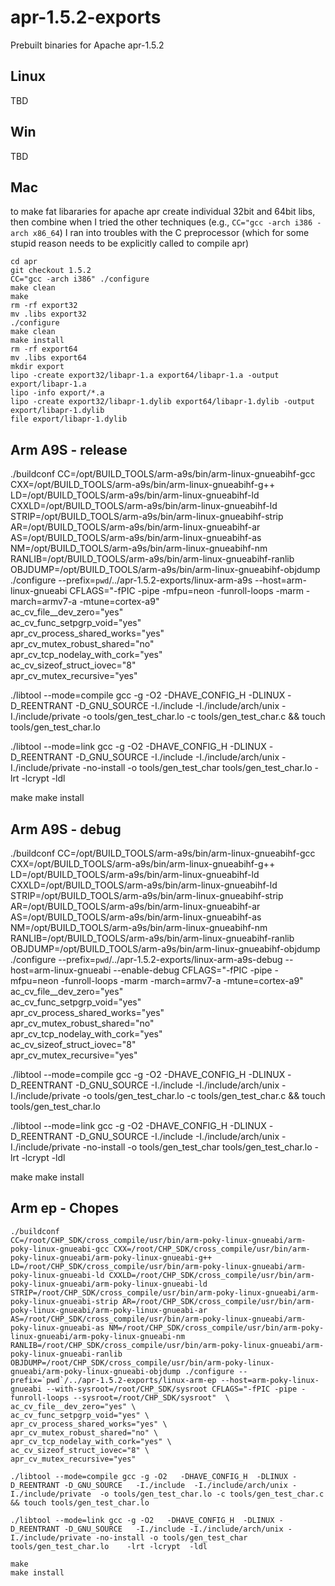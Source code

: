 # apr-1.5.2-exports

Prebuilt binaries for Apache apr-1.5.2

## Linux
TBD

## Win
TBD

## Mac

to make fat libararies for apache apr
create individual 32bit and 64bit libs, then combine
when I tried the other techniques (e.g., ```CC="gcc -arch i386 -arch x86_64```)
I ran into troubles with the C preprocessor (which for some stupid reason
needs to be explicitly called to compile apr)

```
cd apr
git checkout 1.5.2
CC="gcc -arch i386" ./configure
make clean
make
rm -rf export32
mv .libs export32
./configure
make clean
make install
rm -rf export64
mv .libs export64
mkdir export
lipo -create export32/libapr-1.a export64/libapr-1.a -output export/libapr-1.a
lipo -info export/*.a
lipo -create export32/libapr-1.dylib export64/libapr-1.dylib -output export/libapr-1.dylib
file export/libapr-1.dylib 
```

## Arm A9S - release
./buildconf
CC=/opt/BUILD_TOOLS/arm-a9s/bin/arm-linux-gnueabihf-gcc CXX=/opt/BUILD_TOOLS/arm-a9s/bin/arm-linux-gnueabihf-g++ LD=/opt/BUILD_TOOLS/arm-a9s/bin/arm-linux-gnueabihf-ld CXXLD=/opt/BUILD_TOOLS/arm-a9s/bin/arm-linux-gnueabihf-ld STRIP=/opt/BUILD_TOOLS/arm-a9s/bin/arm-linux-gnueabihf-strip AR=/opt/BUILD_TOOLS/arm-a9s/bin/arm-linux-gnueabihf-ar AS=/opt/BUILD_TOOLS/arm-a9s/bin/arm-linux-gnueabihf-as NM=/opt/BUILD_TOOLS/arm-a9s/bin/arm-linux-gnueabihf-nm RANLIB=/opt/BUILD_TOOLS/arm-a9s/bin/arm-linux-gnueabihf-ranlib OBJDUMP=/opt/BUILD_TOOLS/arm-a9s/bin/arm-linux-gnueabihf-objdump ./configure --prefix=`pwd`/../apr-1.5.2-exports/linux-arm-a9s --host=arm-linux-gnueabi CFLAGS="-fPIC -pipe -mfpu=neon -funroll-loops -marm -march=armv7-a -mtune=cortex-a9"  \
ac_cv_file__dev_zero="yes" \
ac_cv_func_setpgrp_void="yes" \
apr_cv_process_shared_works="yes" \
apr_cv_mutex_robust_shared="no" \
apr_cv_tcp_nodelay_with_cork="yes" \
ac_cv_sizeof_struct_iovec="8" \
apr_cv_mutex_recursive="yes"

./libtool --mode=compile gcc -g -O2   -DHAVE_CONFIG_H  -DLINUX -D_REENTRANT -D_GNU_SOURCE   -I./include  -I./include/arch/unix -I./include/private  -o tools/gen_test_char.lo -c tools/gen_test_char.c && touch tools/gen_test_char.lo

./libtool --mode=link gcc -g -O2   -DHAVE_CONFIG_H  -DLINUX -D_REENTRANT -D_GNU_SOURCE   -I./include -I./include/arch/unix -I./include/private -no-install -o tools/gen_test_char tools/gen_test_char.lo    -lrt -lcrypt  -ldl

make
make install

## Arm A9S - debug
./buildconf
CC=/opt/BUILD_TOOLS/arm-a9s/bin/arm-linux-gnueabihf-gcc CXX=/opt/BUILD_TOOLS/arm-a9s/bin/arm-linux-gnueabihf-g++ LD=/opt/BUILD_TOOLS/arm-a9s/bin/arm-linux-gnueabihf-ld CXXLD=/opt/BUILD_TOOLS/arm-a9s/bin/arm-linux-gnueabihf-ld STRIP=/opt/BUILD_TOOLS/arm-a9s/bin/arm-linux-gnueabihf-strip AR=/opt/BUILD_TOOLS/arm-a9s/bin/arm-linux-gnueabihf-ar AS=/opt/BUILD_TOOLS/arm-a9s/bin/arm-linux-gnueabihf-as NM=/opt/BUILD_TOOLS/arm-a9s/bin/arm-linux-gnueabihf-nm RANLIB=/opt/BUILD_TOOLS/arm-a9s/bin/arm-linux-gnueabihf-ranlib OBJDUMP=/opt/BUILD_TOOLS/arm-a9s/bin/arm-linux-gnueabihf-objdump ./configure --prefix=`pwd`/../apr-1.5.2-exports/linux-arm-a9s-debug --host=arm-linux-gnueabi --enable-debug CFLAGS="-fPIC -pipe -mfpu=neon -funroll-loops -marm -march=armv7-a -mtune=cortex-a9"  \
ac_cv_file__dev_zero="yes" \
ac_cv_func_setpgrp_void="yes" \
apr_cv_process_shared_works="yes" \
apr_cv_mutex_robust_shared="no" \
apr_cv_tcp_nodelay_with_cork="yes" \
ac_cv_sizeof_struct_iovec="8" \
apr_cv_mutex_recursive="yes"

./libtool --mode=compile gcc -g -O2   -DHAVE_CONFIG_H  -DLINUX -D_REENTRANT -D_GNU_SOURCE   -I./include  -I./include/arch/unix -I./include/private  -o tools/gen_test_char.lo -c tools/gen_test_char.c && touch tools/gen_test_char.lo

./libtool --mode=link gcc -g -O2   -DHAVE_CONFIG_H  -DLINUX -D_REENTRANT -D_GNU_SOURCE   -I./include -I./include/arch/unix -I./include/private -no-install -o tools/gen_test_char tools/gen_test_char.lo    -lrt -lcrypt  -ldl

make
make install

## Arm ep - Chopes
```
./buildconf
CC=/root/CHP_SDK/cross_compile/usr/bin/arm-poky-linux-gnueabi/arm-poky-linux-gnueabi-gcc CXX=/root/CHP_SDK/cross_compile/usr/bin/arm-poky-linux-gnueabi/arm-poky-linux-gnueabi-g++ LD=/root/CHP_SDK/cross_compile/usr/bin/arm-poky-linux-gnueabi/arm-poky-linux-gnueabi-ld CXXLD=/root/CHP_SDK/cross_compile/usr/bin/arm-poky-linux-gnueabi/arm-poky-linux-gnueabi-ld STRIP=/root/CHP_SDK/cross_compile/usr/bin/arm-poky-linux-gnueabi/arm-poky-linux-gnueabi-strip AR=/root/CHP_SDK/cross_compile/usr/bin/arm-poky-linux-gnueabi/arm-poky-linux-gnueabi-ar AS=/root/CHP_SDK/cross_compile/usr/bin/arm-poky-linux-gnueabi/arm-poky-linux-gnueabi-as NM=/root/CHP_SDK/cross_compile/usr/bin/arm-poky-linux-gnueabi/arm-poky-linux-gnueabi-nm RANLIB=/root/CHP_SDK/cross_compile/usr/bin/arm-poky-linux-gnueabi/arm-poky-linux-gnueabi-ranlib OBJDUMP=/root/CHP_SDK/cross_compile/usr/bin/arm-poky-linux-gnueabi/arm-poky-linux-gnueabi-objdump ./configure --prefix=`pwd`/../apr-1.5.2-exports/linux-arm-ep --host=arm-poky-linux-gnueabi --with-sysroot=/root/CHP_SDK/sysroot CFLAGS="-fPIC -pipe -funroll-loops --sysroot=/root/CHP_SDK/sysroot"  \
ac_cv_file__dev_zero="yes" \
ac_cv_func_setpgrp_void="yes" \
apr_cv_process_shared_works="yes" \
apr_cv_mutex_robust_shared="no" \
apr_cv_tcp_nodelay_with_cork="yes" \
ac_cv_sizeof_struct_iovec="8" \
apr_cv_mutex_recursive="yes"

./libtool --mode=compile gcc -g -O2   -DHAVE_CONFIG_H  -DLINUX -D_REENTRANT -D_GNU_SOURCE   -I./include  -I./include/arch/unix -I./include/private  -o tools/gen_test_char.lo -c tools/gen_test_char.c && touch tools/gen_test_char.lo

./libtool --mode=link gcc -g -O2   -DHAVE_CONFIG_H  -DLINUX -D_REENTRANT -D_GNU_SOURCE   -I./include -I./include/arch/unix -I./include/private -no-install -o tools/gen_test_char tools/gen_test_char.lo    -lrt -lcrypt  -ldl

make
make install
```

